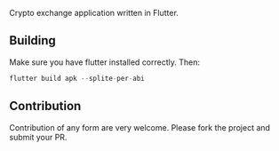 Crypto exchange application written in Flutter.

## Building

Make sure you have flutter installed correctly. Then:

```dart
flutter build apk --splite-per-abi
```

## Contribution

Contribution of any form are very welcome. Please fork the project and submit your PR.